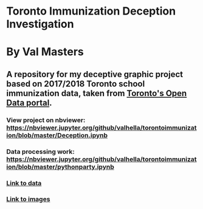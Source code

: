 # Toronto Immunization Deception Investigation
# By Val Masters
## A repository for my deceptive graphic project based on 2017/2018 Toronto school immunization data, taken from [Toronto's Open Data portal](https://portal0.cf.opendata.inter.sandbox-toronto.ca/dataset/immunization-coverage-for-students/).

### View project on nbviewer: https://nbviewer.jupyter.org/github/valhella/torontoimmunization/blob/master/Deception.ipynb

### Data processing work: https://nbviewer.jupyter.org/github/valhella/torontoimmunization/blob/master/pythonparty.ipynb


### [Link to data](https://github.com/valhella/torontoimmunization/tree/master/data)
### [Link to images](https://github.com/valhella/torontoimmunization/tree/master/images)
